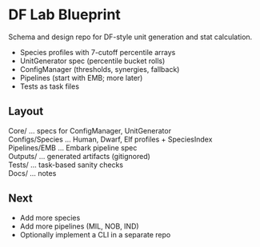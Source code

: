 # DF Lab Blueprint

Schema and design repo for DF-style unit generation and stat calculation.
- Species profiles with 7-cutoff percentile arrays
- UnitGenerator spec (percentile bucket rolls)
- ConfigManager (thresholds, synergies, fallback)
- Pipelines (start with EMB; more later)
- Tests as task files

## Layout
Core/ … specs for ConfigManager, UnitGenerator  
Configs/Species … Human, Dwarf, Elf profiles + SpeciesIndex  
Pipelines/EMB … Embark pipeline spec  
Outputs/ … generated artifacts (gitignored)  
Tests/ … task-based sanity checks  
Docs/ … notes

## Next
- Add more species
- Add more pipelines (MIL, NOB, IND)
- Optionally implement a CLI in a separate repo
